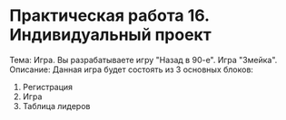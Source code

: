 # Практическая работа 16. Индивидуальный проект
Тема:
Игра. Вы разрабатываете игру "Назад в 90-е". Игра "Змейка".
Описание:
Данная игра будет состоять из 3 основных блоков: 
1. Регистрация
2. Игра
3. Таблица лидеров 


